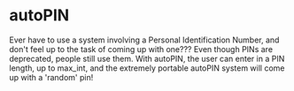 # autoPIN
Ever have to use a system involving a Personal Identification Number, and don't feel up to the task of coming up with one??? Even though PINs are deprecated, people still use them. With autoPIN, the user can enter in a PIN length, up to max_int, and the extremely portable autoPIN system will come up with a 'random' pin!
